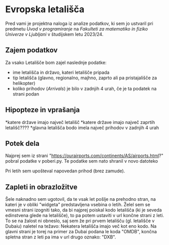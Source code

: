 # Evropska letališča
Pred vami je projektna naloga iz analize podatkov, ki sem jo ustvaril pri predmetu *Uvod v programiranje* na *Fakulteti za matematiko in fiziko Univerze v Ljubljani* v študijskem letu 2023/24.

## Zajem podatkov
Za vsako Letališče bom zajel naslednje podatke: 
* ime letališča in državo, kateri letališče pripada
* tip letališča (glavno, regionalno, majhno, zaprto ali pa pristajališče za helikopter)
* koliko prihodov (*Arrivals*) je bilo v zadnjih 4 urah, če je ta podatek na strani podan

## Hipopteze in vprašanja
*katere države imajo največ letališč
*katere države imajo največ zaprtih letališč????
*glavna letališča bodo imela največ prihodov v zadnjih 4 urah

## Potek dela
Najprej sem iz strani "https://ourairports.com/continents/AS/airports.html?" pobral podatke v poberi.py. Te podatke sem nato shranil v novo datoteko

Pri letih sem upošteval napovedan prihod (brez zamude).

## Zapleti in obrazložitve
Šele naknadno sem ugotovil, da te vsak let pošlje na prehodno stran, na kateri je v obliki "widgeta" predstavljena vsebina o letih. Želel sem se vmesni strani izogniti tako, da bi najprej poiskal kodo letališča (ki je seveda edinstvena glede na letališče), to pa potem ustaviti v url končne strani z leti. To se na žalost ni obneslo, saj sem že pri prvem letališču (gl. letališče v Dubaiu) naletel na težavo: Nekatera letališča imajo več kot eno kodo. Na glavni strani je torej na primer za Dubai podana le koda "OMDB", končna spletna stran z leti pa ima v url drugo oznako: "DXB".
